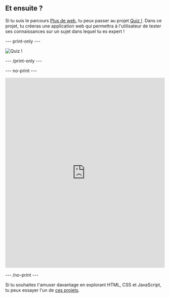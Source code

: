 ## Et ensuite ?

Si tu suis le parcours [Plus de web](https://projects.raspberrypi.org/en/raspberrypi/more-web), tu peux passer au projet [Quiz !](https://projects.raspberrypi.org/en/projects/quiz-time). Dans ce projet, tu créeras une application web qui permettra à l'utilisateur de tester ses connaissances sur un sujet dans lequel tu es expert !

\--- print-only ---

![Quiz !](images/quiztime-project.png)

\--- /print-only ---

\--- no-print ---

<iframe src="https://editor.raspberrypi.org/en/embed/viewer/quiz-time-animals" width="100%" height="600" frameborder="0" marginwidth="0" marginheight="0" allowfullscreen> 
</iframe>

\--- /no-print ---

Si tu souhaites t'amuser davantage en explorant HTML, CSS et JavaScript, tu peux essayer l'un de [ces projets](https://projects.raspberrypi.org/en/projects?software%5B%5D=html-css-javascript).
